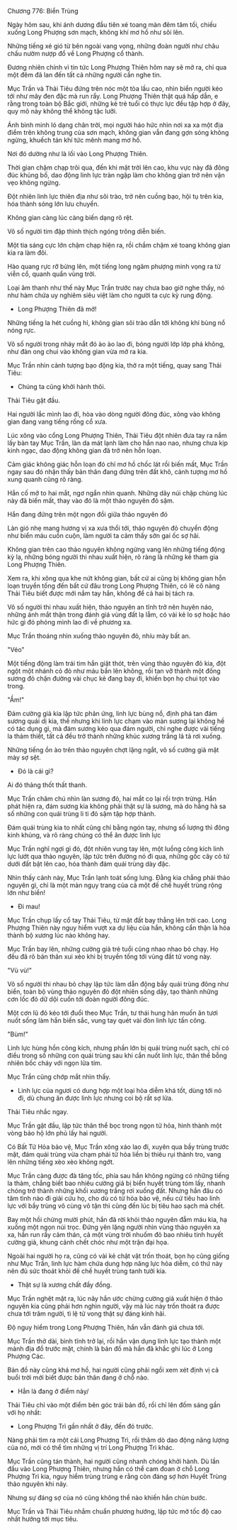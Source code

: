 




Chương 776: Biển Trùng


Ngày hôm sau, khi ánh dương đầu tiên xé toang màn đêm tăm tối, chiếu xuống Long Phượng sơn mạch, không khí mơ hồ như sôi lên.

Những tiếng xé gió từ bên ngoài vang vọng, những đoàn người như châu chấu nườm nượp đổ về Long Phượng cổ thành.

Đương nhiên chính vì tin tức Long Phượng Thiên hôm nay sẽ mở ra, chỉ qua một đêm đã lan đến tất cả những người cần nghe tin.

Mục Trần và Thải Tiêu đứng trên nóc một tòa lầu cao, nhìn biển người kéo tới như mây đen đặc mà run rẩy. Long Phượng Thiên thật quá hấp dẫn, e rằng trong toàn bộ Bắc giới, những kẻ trẻ tuổi có thực lực đều tập hợp ở đây, quy mô này không thể không tặc lưỡi.

Ánh bình minh ló dạng chân trời, mọi người háo hức nhìn nơi xa xa một địa điểm trên không trung của sơn mạch, không gian vẫn đang gợn sóng không ngừng, khuếch tán khí tức mênh mang mơ hồ.

Nơi đó dường như là lối vào Long Phượng Thiên.

Thời gian chậm chạp trôi qua, đến khi mặt trời lên cao, khu vực này đã đông đúc khủng bố, dao động linh lực tràn ngập làm cho không gian trở nên vặn vẹo không ngừng.

Đột nhiên linh lực thiên địa như sôi trào, trở nên cuồng bạo, hội tụ trên kia, hóa thành sóng lớn lưu chuyển.

Không gian càng lúc càng biến dạng rõ rệt.

Vô số người tim đập thình thịch ngóng trông diễn biến.

Một tia sáng cực lớn chậm chạp hiện ra, rồi chầm chậm xé toang không gian kia ra làm đôi.

Hào quang rực rỡ bừng lên, một tiếng long ngâm phượng minh vọng ra từ viễn cổ, quanh quẩn vùng trời.

Loại âm thanh như thế này Mục Trần trước nay chưa bao giờ nghe thấy, nó như hàm chứa uy nghiêm siêu việt làm cho người ta cực kỳ rung động.

- Long Phượng Thiên đã mở!

Những tiếng la hét cuồng hỉ, không gian sôi trào dẫn tới không khí bùng nổ nóng rực.

Vô số người trong nháy mắt đó ào ào lao đi, bóng người lớp lớp phá không, như đàn ong chui vào không gian vừa mở ra kia.

Mục Trần nhìn cảnh tượng bạo động kia, thở ra một tiếng, quay sang Thải Tiêu:

- Chúng ta cũng khởi hành thôi.

Thải Tiêu gật đầu.

Hai người lắc mình lao đi, hòa vào dòng người đông đúc, xông vào không gian đang vang tiếng rống cổ xưa.

Lúc xông vào cổng Long Phượng Thiên, Thải Tiêu đột nhiên đưa tay ra nắm lấy bàn tay Mục Trần, làn da mát lạnh làm cho hắn nao nao, nhưng chưa kịp kinh ngạc, dao động không gian đã trở nên hỗn loạn.

Cảm giác không giác hỗn loạn đó chỉ mơ hồ chốc lát rồi biến mất, Mục Trần ngay sau đó nhận thấy bản thân đang đứng trên đất khô, cảnh tượng mơ hồ xung quanh cũng rõ ràng.

Hắn cố mở to hai mắt, ngơ ngẩn nhìn quanh. Những dãy núi chập chùng lúc này đã biến mất, thay vào đó là một thảo nguyên đỏ sậm.

Hắn đang đứng trên một ngọn đồi giữa thảo nguyên đó

Làn gió nhẹ mang hương vị xa xưa thổi tới, thảo nguyên đỏ chuyển động như biển máu cuồn cuộn, làm người ta cảm thấy sởn gai ốc sợ hãi.

Không gian trên cao thảo nguyên không ngừng vang lên những tiếng động kỳ lạ, những bóng người thi nhau xuất hiện, rõ ràng là những kẻ tham gia Long Phượng Thiên.

Xem ra, khi xông qua khe nứt không gian, bất cứ ai cũng bị không gian hỗn loạn truyền tống đến bất cứ đâu trong Long Phượng Thiên, có lẽ cô nàng Thải Tiêu biết được mới nắm tay hắn, không để cả hai bị tách ra.

Vô số người thi nhau xuất hiện, thảo nguyên an tĩnh trở nên huyên náo, những ánh mắt thận trong đánh giá vùng đất lạ lẫm, có vài kẻ lo sợ hoặc háo hức gì đó phóng mình lao đi về phương xa.

Mục Trần thoáng nhìn xuống thảo nguyên đỏ, nhíu mày bất an.

"Véo"

Một tiếng động làm trái tim hắn giật thót, trên vùng thảo nguyên đỏ kia, đột ngột một nhánh cỏ đỏ như máu bắn lên không, rồi tan vỡ thành một đống sương đỏ chặn đường vài chục kẻ đang bay đi, khiến bọn họ chui tọt vào trong.

"Ầm!"

Đám cường giả kia lập tức phản ứng, linh lực bùng nổ, định phá tan đám sương quái dị kia, thế nhưng khi linh lực chạm vào màn sương lại không hề có tác dụng gì, mà đám sương kéo qua đám người, chỉ nghe được vài tiếng la thảm thiết, tất cả đều trở thành những khúc xương trắng lả tả rơi xuống.

Những tiếng ồn ào trên thảo nguyên chợt lặng ngắt, vô số cường giả mặt mày sợ sệt.

- Đó là cái gì?

Ai đó thảng thốt thất thanh.

Mục Trần chăm chú nhìn làn sương đỏ, hai mắt co lại rồi trợn trừng. Hắn phát hiện ra, đám sương kia không phải thật sự là sương, mà do hằng hà sa số những con quái trùng li ti đỏ sậm tập hợp thành.

Đám quái trùng kia to nhất cũng chỉ bằng ngón tay, nhưng số lượng thì đông kinh khủng, và rõ ràng chúng có thể ăn được linh lực

Mục Trần nghĩ ngợi gì đó, đột nhiên vung tay lên, một luồng công kích linh lực lướt qua thảo nguyên, lập tức trên đường nó đi qua, những gốc cây cỏ tử dưới đất bật lên cao, hóa thành đám quái trùng dày đặc.

Nhìn thấy cảnh này, Mục Trần lạnh toát sống lưng. Đằng kia chẳng phải thảo nguyên gì, chỉ là một màn ngụy trang của cả một đế chế huyết trùng rộng lớn như biển!

- Đi mau!

Mục Trần chụp lấy cổ tay Thải Tiêu, từ mặt đất bay thẳng lên trời cao. Long Phượng Thiên này nguy hiểm vượt xa dự liệu của hắn, không cẩn thận là hóa thành bộ xương lúc nào không hay.

Mục Trần bay lên, những cường giả trẻ tuổi cũng nhao nhao bỏ chạy. Họ đều đã rõ bản thân xui xẻo khi bị truyền tống tới vùng đất tử vong này.

"Vù vù!"

Vô số người thi nhau bỏ chạy lập tức làm dẫn động bầy quái trùng đông như biển, toàn bộ vùng thảo nguyên đỏ đột nhiên sống dậy, tạo thành những cơn lốc đỏ dữ dội cuốn tới đoàn người đông đúc.

Một cơn lũ đỏ kéo tới đuổi theo Mục Trần, tư thái hung hãn muốn ăn tươi nuốt sống làm hắn biến sắc, vung tay quét vài đòn linh lực tấn công.

"Bùm!"

Linh lực hùng hồn công kích, nhưng phần lớn bị quái trùng nuốt sạch, chỉ có điều trong số những con quái trùng sau khi cắn nuốt linh lực, thân thể bỗng nhiên bốc cháy với ngọn lửa tím.

Mục Trần cũng chớp mắt nhìn thấy.

- Linh lực của ngươi có dung hợp một loại hỏa diễm khá tốt, dùng tới nó đi, dù chung ăn được linh lực nhưng coi bộ rất sợ lửa.

Thải Tiêu nhắc ngay.

Mục Trần gật đầu, lập tức thân thể bọc trong ngọn tử hỏa, hình thành một vòng bảo hộ lớn phủ lấy hai người.

Có Bất Tử Hỏa bảo vệ, Mục Trần xông xáo lao đi, xuyên qua bầy trùng trước mặt, đám quái trùng vừa chạm phải tử hỏa liền bị thiêu rụi thành tro, vang lên những tiếng xèo xèo không ngớt.

Mục Trần càng được đà tăng tốc, phía sau hắn không ngừng có những tiếng la thảm, chẳng biết bao nhiêu cường giả bị biển huyết trùng tóm lấy, nhanh chóng trở thành những khối xương trắng rơi xuống đất. Nhưng hắn đâu có tâm tình nào đi giải cứu họ, cho dù có tử hỏa bảo vệ, nếu cứ tiêu hao linh lực với bầy trùng vô cùng vô tận thì cũng đến lúc bị tiêu hao sạch mà chết.

Bay một hồi chừng mười phút, hắn đã rời khỏi thảo nguyên đẫm máu kia, hạ xuống một ngọn núi trọc. Đứng yên lặng người nhìn vùng thảo nguyên xa xa, hắn run rẩy cảm thán, cả một vùng trời nhuốm đỏ bao nhiêu tinh huyết cường giả, khung cảnh chết chóc như một trận đại họa.

Ngoài hai người họ ra, cũng có vài kẻ chật vật trốn thoát, bọn họ cũng giống như Mục Trần, linh lực hàm chứa dung hợp năng lực hỏa diễm, có thứ này nên đủ sức thoát khỏi đế chế huyết trùng tanh tưởi kia.

- Thật sự là xương chất đầy đồng.

Mục Trần nghệt mặt ra, lúc nãy hắn ước chừng cường giả xuất hiện ở thảo nguyên kia cũng phải hơn nghìn người, vậy mà lúc này trốn thoát ra được chưa tới trăm người, tì lệ tử vong thật sự đáng kinh hãi.

Độ nguy hiểm trong Long Phượng Thiên, hắn vẫn đánh giá chưa tới.

Mục Trần thở dài, bình tĩnh trở lại, rồi hắn vận dụng linh lực tạo thành một mảnh địa đồ trước mặt, chính là bản đồ mà hắn đã khắc ghi lúc ở Long Phượng Các.

Bản đồ này cũng khá mơ hồ, hai người cũng phải ngồi xem xét định vị cả buổi trời mới biết được bản thân đang ở chỗ nào.

- Hẳn là đang ở điểm này/

Thải Tiêu chỉ vào một điểm bên góc trái bản đồ, rồi chỉ lên đốm sáng gần với họ nhất:

- Long Phượng Trì gần nhất ở đây, đến đó trước.

Nàng phải tìm ra một cái Long Phượng Trì, rồi thăm dò dao động năng lượng của nó, mới có thể tìm những vị trí Long Phượng Trì khác.

Mục Trần cũng tán thành, hai người cũng nhanh chóng khởi hành. Dù lần đầu vào Long Phượng Thiên, nhưng hắn có thể cam đoan ở chỗ Long Phượng Trì kia, nguy hiểm trùng trùng e rằng còn đáng sợ hơn Huyết Trùng thảo nguyên khi nãy.

Nhưng sự đáng sợ của nó cũng không thể nào khiến hắn chùn bước.

Mục Trần và Thải Tiêu nhắm chuẩn phương hướng, lập tức mở tốc độ cao nhất hướng tới mục tiêu.





